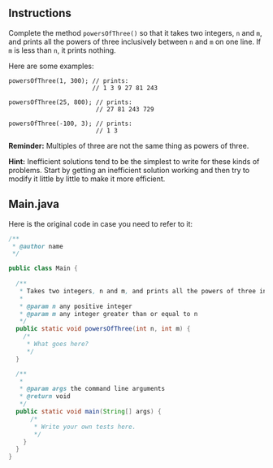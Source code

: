## Instructions

Complete the method `powersOfThree()` so that it takes two integers, `n` and `m`, and prints all the powers of three inclusively between `n` and `m` on one line. If `m` is less than `n`, it prints nothing.  

Here are some examples: 


```
powersOfThree(1, 300); // prints:
                       // 1 3 9 27 81 243

powersOfThree(25, 800); // prints:
                        // 27 81 243 729

powersOfThree(-100, 3); // prints:
                        // 1 3
```

**Reminder:** Multiples of three are not the same thing as powers of three.

**Hint:** Inefficient solutions tend to be the simplest to write for these kinds of problems. Start by getting an inefficient solution working and then try to modify it little by little to make it more efficient.

## Main.java

Here is the original code in case you need to refer to it:

```java
/**
 * @author name
 */

public class Main {
  
  /**
   * Takes two integers, n and m, and prints all the powers of three inclusively between n and m.
   * 
   * @param n any positive integer
   * @param m any integer greater than or equal to n
   */
  public static void powersOfThree(int n, int m) {
    /*
     * What goes here?
     */    
  }

  /**
   * 
   * @param args the command line arguments
   * @return void
   */
  public static void main(String[] args) {
      /*
       * Write your own tests here.
       */
    }
  }
}

```
